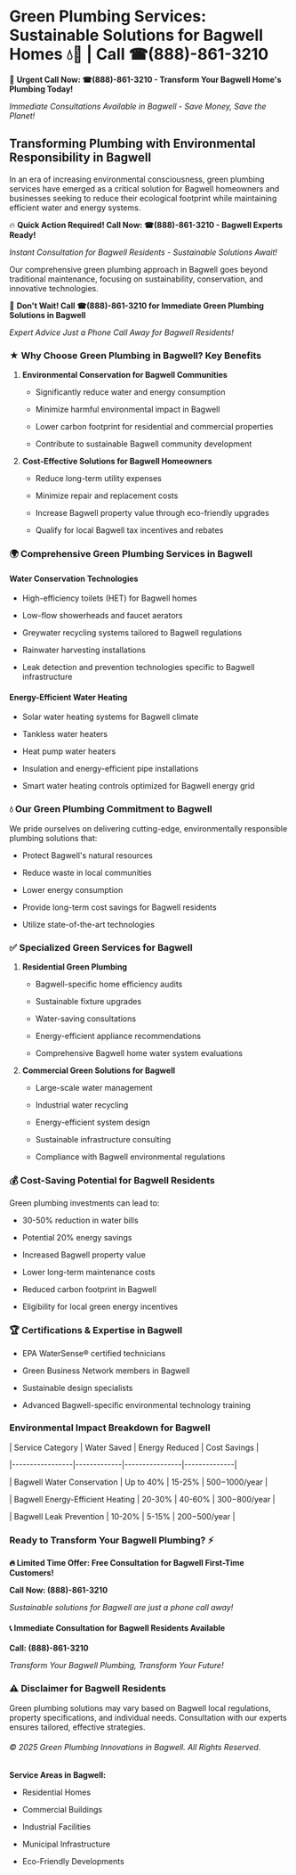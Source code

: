 # Green Plumbing Services: Sustainable Solutions for Bagwell Homes 💧🌿 | Call ☎(888)-861-3210

🚨 **Urgent Call Now: ☎(888)-861-3210 - Transform Your Bagwell Home's Plumbing Today!**
*Immediate Consultations Available in Bagwell - Save Money, Save the Planet!*

## Transforming Plumbing with Environmental Responsibility in Bagwell

In an era of increasing environmental consciousness, green plumbing services have emerged as a critical solution for Bagwell homeowners and businesses seeking to reduce their ecological footprint while maintaining efficient water and energy systems. 

🔥 **Quick Action Required! Call Now: ☎(888)-861-3210 - Bagwell Experts Ready!**
*Instant Consultation for Bagwell Residents - Sustainable Solutions Await!*

Our comprehensive green plumbing approach in Bagwell goes beyond traditional maintenance, focusing on sustainability, conservation, and innovative technologies.

🚨 **Don't Wait! Call ☎(888)-861-3210 for Immediate Green Plumbing Solutions in Bagwell**
*Expert Advice Just a Phone Call Away for Bagwell Residents!*

### ★ Why Choose Green Plumbing in Bagwell? Key Benefits

1. **Environmental Conservation for Bagwell Communities** 
   - Significantly reduce water and energy consumption
   - Minimize harmful environmental impact in Bagwell
   - Lower carbon footprint for residential and commercial properties
   - Contribute to sustainable Bagwell community development

2. **Cost-Effective Solutions for Bagwell Homeowners** 
   - Reduce long-term utility expenses
   - Minimize repair and replacement costs
   - Increase Bagwell property value through eco-friendly upgrades
   - Qualify for local Bagwell tax incentives and rebates

### 🌍 Comprehensive Green Plumbing Services in Bagwell

#### Water Conservation Technologies
- High-efficiency toilets (HET) for Bagwell homes
- Low-flow showerheads and faucet aerators
- Greywater recycling systems tailored to Bagwell regulations
- Rainwater harvesting installations
- Leak detection and prevention technologies specific to Bagwell infrastructure

#### Energy-Efficient Water Heating
- Solar water heating systems for Bagwell climate
- Tankless water heaters
- Heat pump water heaters
- Insulation and energy-efficient pipe installations
- Smart water heating controls optimized for Bagwell energy grid

### 💧 Our Green Plumbing Commitment to Bagwell

We pride ourselves on delivering cutting-edge, environmentally responsible plumbing solutions that:
- Protect Bagwell's natural resources
- Reduce waste in local communities
- Lower energy consumption
- Provide long-term cost savings for Bagwell residents
- Utilize state-of-the-art technologies

### ✅ Specialized Green Services for Bagwell

1. **Residential Green Plumbing**
   - Bagwell-specific home efficiency audits
   - Sustainable fixture upgrades
   - Water-saving consultations
   - Energy-efficient appliance recommendations
   - Comprehensive Bagwell home water system evaluations

2. **Commercial Green Solutions for Bagwell**
   - Large-scale water management
   - Industrial water recycling
   - Energy-efficient system design
   - Sustainable infrastructure consulting
   - Compliance with Bagwell environmental regulations

### 💰 Cost-Saving Potential for Bagwell Residents

Green plumbing investments can lead to:
- 30-50% reduction in water bills
- Potential 20% energy savings
- Increased Bagwell property value
- Lower long-term maintenance costs
- Reduced carbon footprint in Bagwell
- Eligibility for local green energy incentives

### 🏆 Certifications & Expertise in Bagwell

- EPA WaterSense® certified technicians
- Green Business Network members in Bagwell
- Sustainable design specialists
- Advanced Bagwell-specific environmental technology training

### Environmental Impact Breakdown for Bagwell

| Service Category | Water Saved | Energy Reduced | Cost Savings |
|-----------------|-------------|----------------|--------------|
| Bagwell Water Conservation | Up to 40% | 15-25% | $500-$1000/year |
| Bagwell Energy-Efficient Heating | 20-30% | 40-60% | $300-$800/year |
| Bagwell Leak Prevention | 10-20% | 5-15% | $200-$500/year |

### Ready to Transform Your Bagwell Plumbing? ⚡

**🔥 Limited Time Offer: Free Consultation for Bagwell First-Time Customers!**

**Call Now: (888)-861-3210**
*Sustainable solutions for Bagwell are just a phone call away!*

#### 📞 Immediate Consultation for Bagwell Residents Available

**Call: (888)-861-3210**
*Transform Your Bagwell Plumbing, Transform Your Future!*

### ⚠️ Disclaimer for Bagwell Residents

Green plumbing solutions may vary based on Bagwell local regulations, property specifications, and individual needs. Consultation with our experts ensures tailored, effective strategies.

###### © 2025 Green Plumbing Innovations in Bagwell. All Rights Reserved.

**Service Areas in Bagwell:** 
- Residential Homes
- Commercial Buildings
- Industrial Facilities
- Municipal Infrastructure
- Eco-Friendly Developments